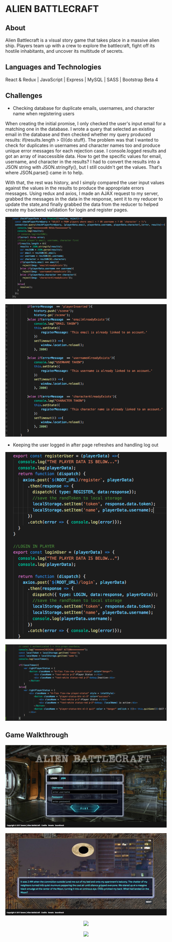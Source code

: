 # ALIEN BATTLECRAFT

## About
Alien Battlecraft is a visual story game that takes place in a massive alien ship. Players team up with a crew to explore the battlecraft, fight off its hostile inhabitants, and uncover its multitude of secrets.

## Languages and Technologies

React & Redux | JavaScript | Express | MySQL | SASS | Bootstrap Beta 4  


## Challenges

- Checking database for duplicate emails, usernames, and character name when registering users

When creating the initial promise, I only checked the user's input email for a matching one in the database. I wrote a query that selected an existing email in the database and then checked whether my query produced results: if(results.length > 0){do stuff}. The problem was that I wanted to check for duplicates in usernames and character names too and produce unique error messages for each rejection case. I console.logged results and got an array of inaccessible data. How to get the specific values for email, username, and character in the results? I had to convert the results into a JSON string with JSON.stringify(), but I still couldn't get the values. That's where JSON.parse() came in to help. 

With that, the rest was history, and I simply compared the user input values against the values in the results to produce the appropriate errors messages. Using redux and axios, I made an AJAX request to my server, grabbed the messages in the data in the response, sent it to my reducer to update the state,and finally grabbed the data from the reducer to helped create my backend validation for login and register pages.


<p align='center'>
  <img src="client/public/ReadMe/checkingForm.png">
</p>

<p align='center'>
  <img src="client/public/ReadMe/checkingForm2.png">
</p>

- Keeping the user logged in after page refreshes and handling log out

<p align='center'>
  <img src="client/public/ReadMe/userloggedin2.png">
</p>

<p align='center'>
  <img src="client/public/ReadMe/userloggedin1.png">
</p>



## Game Walkthrough

<p align='center'>
  <img src="client/public/Images/mainscreen.png">
</p>

<p align='center'>
  <img src="client/public/Images/scene1.png">
</p>


<p align='center'>
  <img src="client/public/Images/convo-screen.png">
</p>


<p align='center'>
  <img src="client/public/Images/gamescreen.png">
</p>




